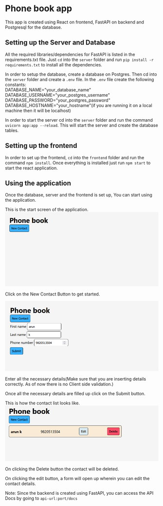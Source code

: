 # Phone book app
This app is created using React on frontend, FastAPI on backend and Postgresql for the database.

## Setting up the Server and Database
All the required libraries/dependencies for FastAPI is listed in the requirements.txt file. Just `cd` into the `server` folder and run
`pip install -r requirements.txt` to install all the dependencies.

In order to setup the database, create a database on Postgres. Then cd into the `server` folder and create a `.env` file. In the `.env` file create the following constants:<br>
DATABASE_NAME="your_database_name"<br>
DATABASE_USERNAME="your_postgres_username"<br>
DATABASE_PASSWORD="your_postgres_password"<br>
DATABASE_HOSTNAME="your_hostname"(if you are running it on a local machine then it will be localhost)<br>

In order to start the server cd into the `server` folder and run the command `uvicorn app:app --reload`. This will start the server and create the database tables.

## Setting up the frontend

In order to set up the frontend, `cd` into the `frontend` folder and run the command `npm install`. Once everything is installed just run `npm start` to start the react application.

## Using the application
Once the database, server and the frontend is set up, You can start using the application.

This is the start screen of the application.
![start screen](img/start.png "start screen")

Click on the New Contact Button to get started.

![form](img/form.png "form")

Enter all the necessary details(Make sure that you are inserting details correctly. As of now there is no Client side validation.)

Once all the necessary details are filled up click on the Submit button.

This is how the contact list looks like.
![final](img/final.png "final")

On clicking the Delete button the contact will be deleted.

On clicking the edit button, a form will open up wherein you can edit the contact details.

Note: Since the backend is created using FastAPI, you can access the API Docs by going to `api-url:port/docs`
